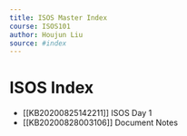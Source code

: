 ```yaml
---
title: ISOS Master Index
course: ISOS101
author: Houjun Liu
source: #index
---
```


# ISOS Index

* [[KB20200825142211]] ISOS Day 1
* [[KB20200828003106]] Document Notes